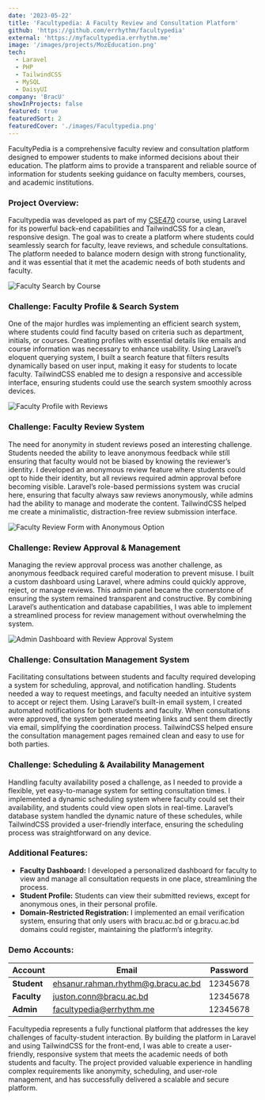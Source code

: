 ```yaml
---
date: '2023-05-22'
title: 'Facultypedia: A Faculty Review and Consultation Platform'
github: 'https://github.com/errhythm/facultypedia'
external: 'https://myfacultypedia.errhythm.me'
image: '/images/projects/MozEducation.png'
tech:
  - Laravel
  - PHP
  - TailwindCSS
  - MySQL
  - DaisyUI
company: 'BracU'
showInProjects: false
featured: true
featuredSort: 2
featuredCover: './images/Facultypedia.png'
---
```


FacultyPedia is a comprehensive faculty review and consultation platform designed to empower students to make informed decisions about their education. The platform aims to provide a transparent and reliable source of information for students seeking guidance on faculty members, courses, and academic institutions.

### Project Overview:

Facultypedia was developed as part of my [CSE470](https://cse.sds.bracu.ac.bd/course/view/CSE470) course, using Laravel for its powerful back-end capabilities and TailwindCSS for a clean, responsive design. The goal was to create a platform where students could seamlessly search for faculty, leave reviews, and schedule consultations. The platform needed to balance modern design with strong functionality, and it was essential that it met the academic needs of both students and faculty.

![Faculty Search by Course](/images/projects/Facultypedia3.png)

### Challenge: Faculty Profile & Search System

One of the major hurdles was implementing an efficient search system, where students could find faculty based on criteria such as department, initials, or courses. Creating profiles with essential details like emails and course information was necessary to enhance usability. Using Laravel’s eloquent querying system, I built a search feature that filters results dynamically based on user input, making it easy for students to locate faculty. TailwindCSS enabled me to design a responsive and accessible interface, ensuring students could use the search system smoothly across devices.

![Faculty Profile with Reviews](/images/projects/Facultypedia4.png)

### Challenge: Faculty Review System

The need for anonymity in student reviews posed an interesting challenge. Students needed the ability to leave anonymous feedback while still ensuring that faculty would not be biased by knowing the reviewer’s identity. I developed an anonymous review feature where students could opt to hide their identity, but all reviews required admin approval before becoming visible. Laravel’s role-based permissions system was crucial here, ensuring that faculty always saw reviews anonymously, while admins had the ability to manage and moderate the content. TailwindCSS helped me create a minimalistic, distraction-free review submission interface.

![Faculty Review Form with Anonymous Option](/images/projects/Facultypedia5.png)

### Challenge: Review Approval & Management

Managing the review approval process was another challenge, as anonymous feedback required careful moderation to prevent misuse. I built a custom dashboard using Laravel, where admins could quickly approve, reject, or manage reviews. This admin panel became the cornerstone of ensuring the system remained transparent and constructive. By combining Laravel’s authentication and database capabilities, I was able to implement a streamlined process for review management without overwhelming the system.

![Admin Dashboard with Review Approval System](/images/projects/Facultypedia6.png)

### Challenge: Consultation Management System

Facilitating consultations between students and faculty required developing a system for scheduling, approval, and notification handling. Students needed a way to request meetings, and faculty needed an intuitive system to accept or reject them. Using Laravel’s built-in email system, I created automated notifications for both students and faculty. When consultations were approved, the system generated meeting links and sent them directly via email, simplifying the coordination process. TailwindCSS helped ensure the consultation management pages remained clean and easy to use for both parties.

### Challenge: Scheduling & Availability Management

Handling faculty availability posed a challenge, as I needed to provide a flexible, yet easy-to-manage system for setting consultation times. I implemented a dynamic scheduling system where faculty could set their availability, and students could view open slots in real-time. Laravel’s database system handled the dynamic nature of these schedules, while TailwindCSS provided a user-friendly interface, ensuring the scheduling process was straightforward on any device.

### Additional Features:

- **Faculty Dashboard:** I developed a personalized dashboard for faculty to view and manage all consultation requests in one place, streamlining the process.
- **Student Profile:** Students can view their submitted reviews, except for anonymous ones, in their personal profile.
- **Domain-Restricted Registration:** I implemented an email verification system, ensuring that only users with bracu.ac.bd or g.bracu.ac.bd domains could register, maintaining the platform’s integrity.

### Demo Accounts:

| **Account** | **Email**                           | **Password** |
| ----------- | ----------------------------------- | ------------ |
| **Student** | ehsanur.rahman.rhythm@g.bracu.ac.bd | 12345678     |
| **Faculty** | juston.conn@bracu.ac.bd             | 12345678     |
| **Admin**   | facultypedia@errhythm.me            | 12345678     |

Facultypedia represents a fully functional platform that addresses the key challenges of faculty-student interaction. By building the platform in Laravel and using TailwindCSS for the front-end, I was able to create a user-friendly, responsive system that meets the academic needs of both students and faculty. The project provided valuable experience in handling complex requirements like anonymity, scheduling, and user-role management, and has successfully delivered a scalable and secure platform.
